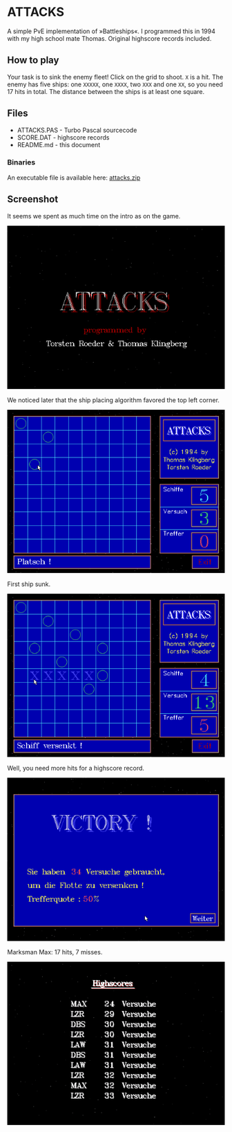 # ATTACKS

A simple PvE implementation of »Battleships«. I programmed this in 1994 with my high school mate Thomas. Original highscore records included.

## How to play

Your task is to sink the enemy fleet! Click on the grid to shoot. `X` is a hit. The enemy has five ships: one `XXXXX`, one `XXXX`, two `XXX` and one `XX`, so you need 17 hits in total. The distance between the ships is at least one square.

## Files

* ATTACKS.PAS - Turbo Pascal sourcecode
* SCORE.DAT - highscore records
* README.md - this document

### Binaries

An executable file is available here: [attacks.zip](http://turbo.elitepiraten.de/attacks.zip)

## Screenshot

It seems we spent as much time on the intro as on the game.

![title screen from ATTACKS.PAS](ATTACKS1.PNG)

We noticed later that the ship placing algorithm favored the top left corner.

![screenshot from ATTACKS.PAS](ATTACKS2.PNG)

First ship sunk.

![screenshot from ATTACKS.PAS](ATTACKS3.PNG)

Well, you need more hits for a highscore record.

![screenshot from ATTACKS.PAS](ATTACKS4.PNG)

Marksman Max: 17 hits, 7 misses.

![highscore table from ATTACKS.PAS](ATTACKS5.PNG)
